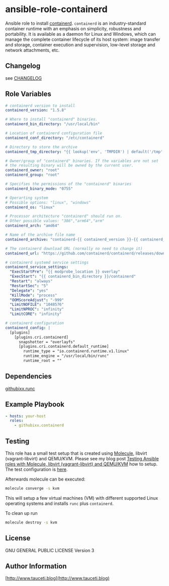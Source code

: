 <!--
Copyright (C) 2021 Robert Wimmer
SPDX-License-Identifier: GPL-3.0-or-later
-->

ansible-role-containerd
=======================

Ansible role to install [containerd](https://github.com/containerd/containerd). `containerd` is an industry-standard container runtime with an emphasis on simplicity, robustness and portability. It is available as a daemon for Linux and Windows, which can manage the complete container lifecycle of its host system: image transfer and storage, container execution and supervision, low-level storage and network attachments, etc.

Changelog
---------

see [CHANGELOG](https://github.com/githubixx/ansible-role-containerd/blob/master/CHANGELOG.md)


Role Variables
--------------

```yaml
# containerd version to install
containerd_version: "1.5.8"

# Where to install "containerd" binaries.
containerd_bin_directory: "/usr/local/bin"

# Location of containerd configuration file
containerd_conf_directory: "/etc/containerd"

# Directory to store the archive
containerd_tmp_directory: "{{ lookup('env', 'TMPDIR') | default('/tmp',true) }}"

# Owner/group of "containerd" binaries. If the variables are not set
# the resulting binary will be owned by the current user.
containerd_owner: "root"
containerd_group: "root"

# Specifies the permissions of the "containerd" binaries
containerd_binary_mode: "0755"

# Operarting system
# Possible options: "linux", "windows"
containerd_os: "linux"

# Processor architecture "containerd" should run on.
# Other possible values: "386","arm64","arm"
containerd_arch: "amd64"

# Name of the archive file name
containerd_archive: "containerd-{{ containerd_version }}-{{ containerd_os }}-{{ containerd_arch }}.tar.gz"

# The containerd download URL (normally no need to change it)
containerd_url: "https://github.com/containerd/containerd/releases/download/v{{ containerd_version }}/{{ containerd_archive }}"

# containerd systemd service settings
containerd_service_settings:
  "ExecStartPre": "{{ modprobe_location }} overlay"
  "ExecStart": "{{ containerd_bin_directory }}/containerd"
  "Restart": "always"
  "RestartSec": "5"
  "Delegate": "yes"
  "KillMode": "process"
  "OOMScoreAdjust": "-999"
  "LimitNOFILE": "1048576"
  "LimitNPROC": "infinity"
  "LimitCORE": "infinity"

# containerd configuration
containerd_config: |
  [plugins]
    [plugins.cri.containerd]
      snapshotter = "overlayfs"
      [plugins.cri.containerd.default_runtime]
        runtime_type = "io.containerd.runtime.v1.linux"
        runtime_engine = "/usr/local/bin/runc"
        runtime_root = ""
```

Dependencies
------------

[githubixx.runc](https://galaxy.ansible.com/githubixx/runc)

Example Playbook
----------------

```yaml
- hosts: your-host
  roles:
    - githubixx.containerd
```

Testing
-------

This role has a small test setup that is created using [Molecule](https://github.com/ansible-community/molecule), libvirt (vagrant-libvirt) and QEMU/KVM. Please see my blog post [Testing Ansible roles with Molecule, libvirt (vagrant-libvirt) and QEMU/KVM](https://www.tauceti.blog/posts/testing-ansible-roles-with-molecule-libvirt-vagrant-qemu-kvm/) how to setup. The test configuration is [here](https://github.com/githubixx/ansible-role-containerd/tree/master/molecule/kvm).

Afterwards molecule can be executed:

```bash
molecule converge -s kvm
```

This will setup a few virtual machines (VM) with different supported Linux operating systems and installs `runc` plus `containerd`.

To clean up run

```bash
molecule destroy -s kvm
```

License
-------

GNU GENERAL PUBLIC LICENSE Version 3

Author Information
------------------

[http://www.tauceti.blog](http://www.tauceti.blog)
